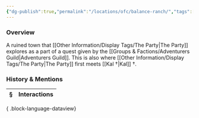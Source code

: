 ```yaml
---
{"dg-publish":true,"permalink":"/locations/ofc/balance-ranch/","tags":["Discovered"],"updated":"2025-08-30T10:53:26.417+01:00"}
---
```


### Overview
A ruined town that [[Other Information/Display Tags/The Party\|The Party]] explores as a part of a quest given by the [[Groups & Factions/Adventurers Guild\|Adventurers Guild]]. This is also where [[Other Information/Display Tags/The Party\|The Party]] first meets [[Kal †\|Kal]] †. 

### History & Mentions
| § | Interactions |
| - | ------------ |

{ .block-language-dataview}